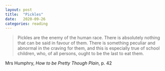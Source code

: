 ```yaml
---
layout: post
title:  "Pickles"
date:   2020-09-26
categories: reading
---
```


> Pickles are the enemy of the human race. There is absolutely nothing that can be said in favour of them. There is something peculiar and abnormal in the craving for them, and this is especially true of school children, who, of all persons, ought to be the last to eat them.

Mrs Humphry, _How to be Pretty Though Plain_, p. 42